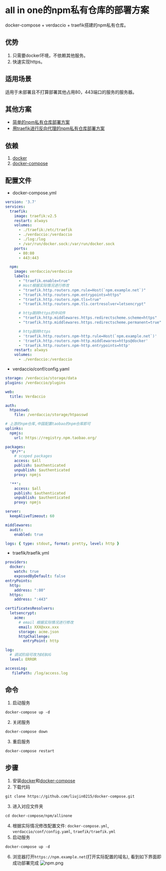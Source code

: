 # all in one的npm私有仓库的部署方案

docker-compose + verdaccio + traefik搭建的npm私有仓库。  

## 优势
1. 只需要docker环境，不依赖其他服务。
2. 快速实现https。

## 适用场景
适用于未部署且不打算部署其他占用80，443端口的服务的服务器。

## 其他方案
- [简单的npm私有仓库部署方案](../local) 
- [用traefik进行反向代理的npm私有仓库部署方案](../traefik) 

## 依赖
1. [docker](https://wiki.liujin.site/zh/docker/install)
2. [docker-compose](https://wiki.liujin.site/zh/docker-compose/install)

## 配置文件

- docker-compose.yml
```yaml
version: '3.7'
services:
  traefik:
    image: traefik:v2.5
    restart: always
    volumes:
      - ./traefik:/etc/traefik
      - ./verdaccio:/verdaccio
      - ./log:/log
      - /var/run/docker.sock:/var/run/docker.sock
    ports:
      - 80:80
      - 443:443

  npm:
    image: verdaccio/verdaccio
    labels:
      - "traefik.enable=true"
      # Host根据实际情况进行修改
      - "traefik.http.routers.npm.rule=Host(`npm.example.net`)"
      - "traefik.http.routers.npm.entrypoints=https"
      - "traefik.http.routers.npm.tls=true"
      - "traefik.http.routers.npm.tls.certresolver=letsencrypt"

      # http跳转https的中间件
      - "traefik.http.middlewares.https.redirectscheme.scheme=https"
      - "traefik.http.middlewares.https.redirectscheme.permanent=true"

      # http跳转https
      - 'traefik.http.routers.npm-http.rule=Host(`npm.example.net`)'
      - 'traefik.http.routers.npm-http.middlewares=https@docker'
      - 'traefik.http.routers.npm-http.entrypoints=http'
    restart: always
    volumes:
      - ./verdaccio:/verdaccio
```

- verdaccio/conf/config.yaml
```yaml
storage: /verdaccio/storage/data
plugins: /verdaccio/plugins

web:
  title: Verdaccio

auth:
  htpasswd:
    file: /verdaccio/storage/htpasswd

# 上游的npm仓库,中国配置taobao的npm仓库即可
uplinks:
  npmjs:
    url: https://registry.npm.taobao.org/

packages:
  '@*/*':
    # scoped packages
    access: $all
    publish: $authenticated
    unpublish: $authenticated
    proxy: npmjs

  '**':
    access: $all
    publish: $authenticated
    unpublish: $authenticated
    proxy: npmjs

server:
  keepAliveTimeout: 60

middlewares:
  audit:
    enabled: true

logs: { type: stdout, format: pretty, level: http }
```

- traefik/traefik.yml
```yaml
providers:
  docker:
    watch: true
    exposedByDefault: false
entryPoints:
  http:
    address: ":80"
  https:
    address: ":443"

certificatesResolvers:
  letsencrypt:
    acme:
      # email 根据实际情况进行修改
      email: XXX@xxx.xxx
      storage: acme.json
      httpChallenge:
        entryPoint: http

log:
  # 调试阶段可改为DEBUG
  level: ERROR

accessLog:
   filePath: /log/access.log
```

## 命令
1. 启动服务
```shell
docker-compose up -d
```
2. 关闭服务
```shell
docker-compose down
```
3. 重启服务
```shell
docker-compose restart
```

## 步骤
1. 安装[docker](https://wiki.liujin.site/zh/docker/install)和[docker-compose](https://wiki.liujin.site/zh/docker-compose/install)
2. 下载代码
```shell
git clone https://github.com/liujin0215/docker-compose.git
```
3. 进入对应文件夹
```shell
cd docker-compose/npm/allinone
```
4. 根据实际情况修改配置文件: `docker-compose.yml`, `verdaccio/conf/config.yaml`, `traefik/traefik.yml`
5. 启动服务
```shell
docker-compose up -d
```
6. 浏览器打开`https://npm.example.net`(打开实际配置的域名), 看到如下界面即成功部署完成
![npm.png](https://wiki.liujin.site/npm.png)